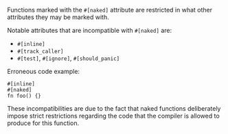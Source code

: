 Functions marked with the `#[naked]` attribute are restricted in what other
attributes they may be marked with.

Notable attributes that are incompatible with `#[naked]` are:

* `#[inline]`
* `#[track_caller]`
* `#[test]`, `#[ignore]`, `#[should_panic]`

Erroneous code example:

```compile_fail,E0736
#[inline]
#[naked]
fn foo() {}
```

These incompatibilities are due to the fact that naked functions deliberately
impose strict restrictions regarding the code that the compiler is
allowed to produce for this function.
